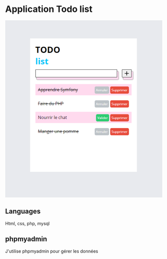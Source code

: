 # Application Todo list 

![image](app.png)

## Languages

Html, css, php, mysql

## phpmyadmin

J'utilise phpmyadmin pour gérer les données